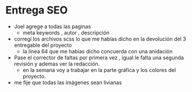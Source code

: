 # Entrega SEO
- Joel agrege a todas las paginas
  - meta keywords , autor , descripción
- corregí los archivos scss lo que me habías dicho en la devolución del 3 entregable del proyecto
  - la linea 64 que me habías dicho concuerda con una anidación
- Pase el corrector de faltas por primera vez , igual le falta una segunda revisión y ademas ver la redacción.
  - en la semana voy a trabajar en la parte gráfica y los colores del proyecto. 
- me fije que todas las imágenes sean livianas
  
